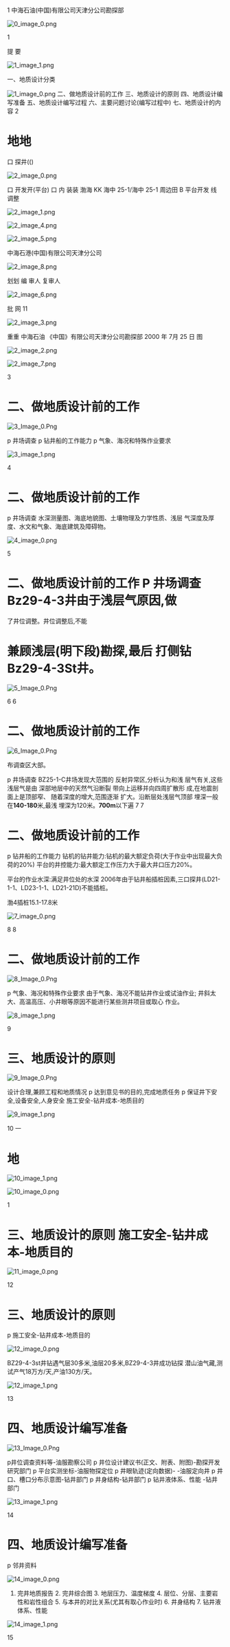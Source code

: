 1
中海石油(中国)有限公司天津分公司勘探部 

![0_image_0.png](0_image_0.png)

1

提 要

![1_image_1.png](1_image_1.png)

一、地质设计分类

![1_image_0.png](1_image_0.png) 二、做地质设计前的工作 三、地质设计的原则 四、地质设计编写准备 五、地质设计编写过程 六、主要问题讨论(编写过程中) 七、地质设计的内容 2

# 地地

口 探井(() 

![2_image_0.png](2_image_0.png)

口 开发开(平台)
口 内 装装 渤海 KK
海中 25-1/海中 25-1 周边田 B 平台开发 线 调整

![2_image_1.png](2_image_1.png)

![2_image_4.png](2_image_4.png)

![2_image_5.png](2_image_5.png)

中海石港(中国)有限公司天津分公司

![2_image_8.png](2_image_8.png)

划划 编 审人 复审人

![2_image_6.png](2_image_6.png)

批 网 11

![2_image_3.png](2_image_3.png)

重重 中海石油 《中国》有限公司天津分公司勘探部 2000 年 7月 25 日 图

![2_image_2.png](2_image_2.png)

![2_image_7.png](2_image_7.png)

3

# 二、做地质设计前的工作

![3_Image_0.Png](3_Image_0.Png)

p 井场调查 p 钻井船的工作能力 p 气象、海况和特殊作业要求

![3_image_1.png](3_image_1.png)

4

# 二、做地质设计前的工作

p 井场调查 水深测量图、海底地貌图、土壤物理及力学性质、浅层 气深度及厚度、水文和气象、海底建筑及障碍物。

![4_image_0.png](4_image_0.png)

5
# 二、做地质设计前的工作 P 井场调查 Bz29-4-3井由于浅层气原因,做

了井位调整。井位调整后,不能

# 兼顾浅层(明下段)勘探,最后 打侧钻Bz29-4-3St井。

![5_Image_0.Png](5_Image_0.Png)

6 6

# 二、做地质设计前的工作

![6_Image_0.Png](6_Image_0.Png)

布调查区大部。

p 井场调查 BZ25-1-C井场发现大范围的 反射异常区,分析认为和浅 层气有关,这些浅层气是由 深部地层中的天然气沿断裂 带向上运移并向四周扩散形 成,在地震剖面上是顶部窄、 随着深度的增大,范围逐渐 扩大。沿断层处浅层气顶部 埋深一般在**140-180**米,最浅 埋深为120米。**700m**以下遍 7 7
# 二、做地质设计前的工作

p 钻井船的工作能力 钻机的钻井能力:钻机的最大额定负荷(大于作业中出现最大负荷的20%)
平台的井控能力:最大额定工作压力大于最大井口压力20%。

平台的作业水深:满足井位处的水深 2006年由于钻井船插桩因素,三口探井(LD21-1-1、LD23-1-1、LD21-21D)不能插桩。 

渤4插桩15.1-17.8米

![7_image_0.png](7_image_0.png)

8 8
# 二、做地质设计前的工作

![8_Image_0.Png](8_Image_0.Png)

p 气象、海况和特殊作业要求 由于气象、海况不能钻井作业或试油作业; 井斜太大、高温高压、小井眼等原因不能进行某些测井项目或取心 作业。

![8_image_1.png](8_image_1.png)

9

# 三、地质设计的原则

![9_Image_0.Png](9_Image_0.Png)

设计合理,兼顾工程和地质情况 p 达到意见书的目的,完成地质任务 p 保证井下安全,设备安全,人身安全 施工安全-钻井成本-地质目的

![9_image_1.png](9_image_1.png)

10 一

# 地

![10_image_1.png](10_image_1.png)

![10_image_0.png](10_image_0.png)

1

# 三、地质设计的原则 施工安全-钻井成本-地质目的

![11_image_0.png](11_image_0.png)

12

# 三、地质设计的原则

p 施工安全-钻井成本-地质目的

![12_image_0.png](12_image_0.png)

BZ29-4-3st井钻遇气层30多米,油层20多米,BZ29-4-3井成功钻探 潜山油气藏,测试产气18万方/天,产油130方/天。

![12_image_1.png](12_image_1.png)

13
# 四、地质设计编写准备

![13_Image_0.Png](13_Image_0.Png)

p井位调查资料等-油服勘察公司 p 井位设计建议书(正文、附表、附图)-勘探开发研究部门 p 平台实测坐标-油服物探定位 p 井眼轨迹(定向数据)- -油服定向井 p 井口、槽口分布示意图-钻井部门 p 井身结构-钻井部门 p 钻井液体系、性能 -钻井部门

![13_image_1.png](13_image_1.png)

14

# 四、地质设计编写准备

p 邻井资料

![14_image_0.png](14_image_0.png)

1. 完井地质报告 2. 完井综合图 3. 地层压力、温度梯度 4. 层位、分层、主要岩性和岩性组合 5. 与本井的对比关系(尤其有取心作业时) 6. 井身结构 7. 钻井液体系、性能

![14_image_1.png](14_image_1.png)

15